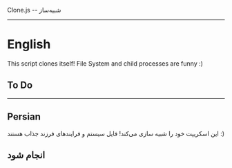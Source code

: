 Clone.js -- شبیه‌ساز
_____

English
===
This script clones itself! File System and child processes are funny :)

To Do
---

---
Persian
--
این اسکریپت خود را شبیه سازی می‌کند! فایل سیستم و فرایندهای فرزند جذاب هستند :)

انجام شود
---